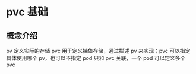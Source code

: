 # pvc 基础

## 概念介绍

pv 定义实际的存储
pvc 用于定义抽象存储，通过描述 pv 来实现；pvc 可以指定具体使用哪个 pv，也可以不指定
pod 只和 pvc 关联，一个 pod 可以定义多个 pvc
